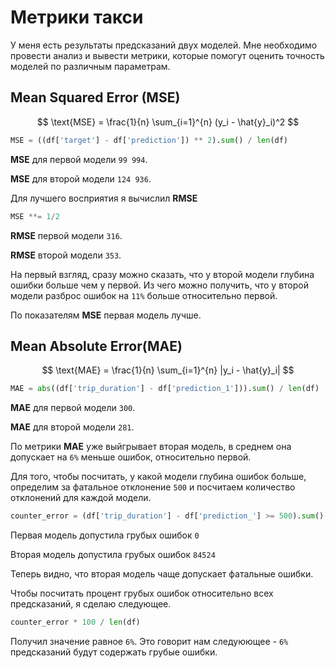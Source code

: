 # Метрики такси 
У меня есть результаты предсказаний двух моделей. Мне необходимо провести анализ и вывести метрики, которые помогут оценить точность моделей по различным параметрам.

## Mean Squared Error (MSE)

$$
\text{MSE} = \frac{1}{n} \sum_{i=1}^{n} (y_i - \hat{y}_i)^2
$$

```python
MSE = ((df['target'] - df['prediction']) ** 2).sum() / len(df)
```

**MSE** для первой модели `99 994`.

**MSE** для второй модели `124 936`.

Для лучшего восприятия я вычислил **RMSE**
```python
MSE **= 1/2
```
**RMSE** первой модели `316`.

**RMSE** второй модели `353`.

На первый взгляд, сразу можно сказать, что у второй модели глубина ошибки больше чем у первой. Из чего можно получить, что у второй модели разброс ошибок на  `11%` больше относительно первой.

По показателям **MSE** первая модель лучше.

## Mean Absolute Error(MAE)

$$
\text{MAE} = \frac{1}{n} \sum_{i=1}^{n} |y_i - \hat{y}_i|
$$

```python
MAE = abs((df['trip_duration'] - df['prediction_1'])).sum() / len(df)
```

**MAE** для первой модели `300`.

**MAE** для второй модели `281`.

По метрики **MAE** уже выйгрывает вторая модель, в среднем она допускает на `6%` меньше ошибок, относительно первой. 

Для того, чтобы посчитать, у какой модели глубина ошибок больше, определим за фатальное отклонение `500` и посчитаем количество отклонений для каждой модели.

```python
counter_error = (df['trip_duration'] - df['prediction_'] >= 500).sum()  
```
Первая модель допустила грубых ошибок `0`

Вторая модель допустила грубых ошибок `84524`

Теперь видно, что вторая модель чаще допускает фатальные ошибки. 

Чтобы посчитать процент грубых ошибок относительно всех предсказаний, я сделаю следующее.

```python
counter_error * 100 / len(df)
```

Получил значение равное `6%`. Это говорит нам следуюющее - `6%` предсказаний будут содержать грубые ошибки.




